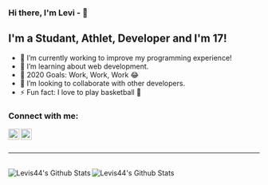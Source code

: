 ### Hi there, I'm Levi - 👋

## I'm a Studant, Athlet, Developer and I'm 17!

- 🔭 I’m currently working to improve my programming experience!
- 🌱 I’m learning about web development. 
- 🥅 2020 Goals: Work, Work, Work 😂
- 👯 I’m looking to collaborate with other developers. 
- ⚡ Fun fact: I love to play basketball 🏀

### Connect with me:

[<img align="left" alt="Levi | LinkedIn" width="22px" src="https://cdn.jsdelivr.net/npm/simple-icons@v3/icons/linkedin.svg" />][linkedin]
[<img align="left" alt="Levi | Instagram" width="22px" src="https://cdn.jsdelivr.net/npm/simple-icons@v3/icons/instagram.svg" />][instagram]

<br />
<br />

---
<br />


<img align="left" alt="Levis44's Github Stats" src="https://github-readme-stats.vercel.app/api?username=Levis44&show_icons=true&hide_border=true&theme=radical" />

<img align="left" alt="Levis44's Github Stats" src="https://github-readme-stats.vercel.app/api/top-langs/?username=Levis44&layout=compact" />

[instagram]: https://www.instagram.com/_levis44/
[linkedin]: https://www.linkedin.com/in/levi-ciarrocchi-1081251a6/


